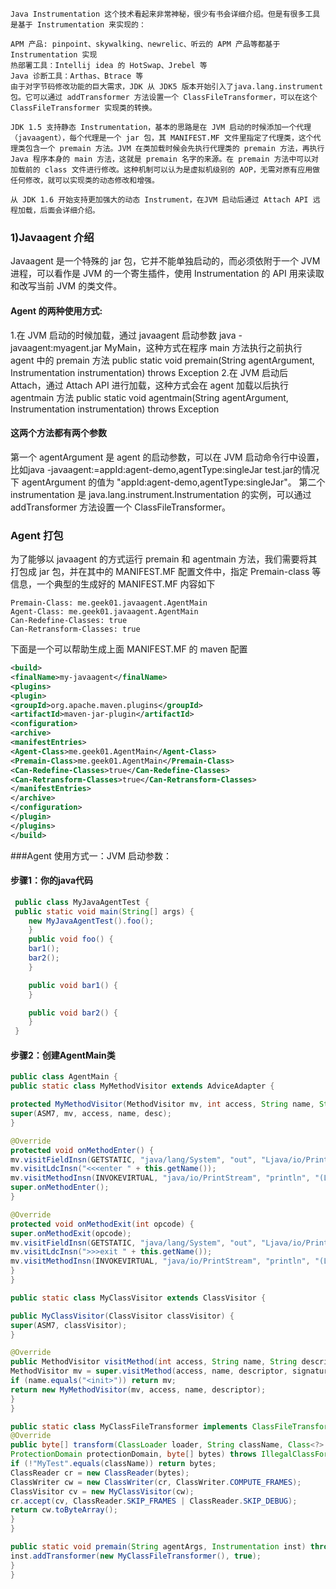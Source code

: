  ```
 Java Instrumentation 这个技术看起来非常神秘，很少有书会详细介绍。但是有很多工具是基于 Instrumentation 来实现的：

 APM 产品: pinpoint、skywalking、newrelic、听云的 APM 产品等都基于 Instrumentation 实现
 热部署工具：Intellij idea 的 HotSwap、Jrebel 等
 Java 诊断工具：Arthas、Btrace 等
 由于对字节码修改功能的巨大需求，JDK 从 JDK5 版本开始引入了java.lang.instrument 包。它可以通过 addTransformer 方法设置一个 ClassFileTransformer，可以在这个 ClassFileTransformer 实现类的转换。

 JDK 1.5 支持静态 Instrumentation，基本的思路是在 JVM 启动的时候添加一个代理（javaagent），每个代理是一个 jar 包，其 MANIFEST.MF 文件里指定了代理类，这个代理类包含一个 premain 方法。JVM 在类加载时候会先执行代理类的 premain 方法，再执行 Java 程序本身的 main 方法，这就是 premain 名字的来源。在 premain 方法中可以对加载前的 class 文件进行修改。这种机制可以认为是虚拟机级别的 AOP，无需对原有应用做任何修改，就可以实现类的动态修改和增强。

 从 JDK 1.6 开始支持更加强大的动态 Instrument，在JVM 启动后通过 Attach API 远程加载，后面会详细介绍。
```

 ### 1)Javaagent 介绍
 Javaagent 是一个特殊的 jar 包，它并不能单独启动的，而必须依附于一个 JVM 进程，可以看作是 JVM 的一个寄生插件，使用 Instrumentation 的 API 用来读取和改写当前 JVM 的类文件。

 #### Agent 的两种使用方式: 
 1.在 JVM 启动的时候加载，通过 javaagent 启动参数 java -javaagent:myagent.jar MyMain，这种方式在程序 main 方法执行之前执行 agent 中的 premain 方法
 public static void premain(String agentArgument, Instrumentation instrumentation) throws Exception
 2.在 JVM 启动后 Attach，通过 Attach API 进行加载，这种方式会在 agent 加载以后执行 agentmain 方法
 public static void agentmain(String agentArgument, Instrumentation instrumentation) throws Exception

 #### 这两个方法都有两个参数
 第一个 agentArgument 是 agent 的启动参数，可以在 JVM 启动命令行中设置，比如java -javaagent:<jarfile>=appId:agent-demo,agentType:singleJar test.jar的情况下 agentArgument 的值为 "appId:agent-demo,agentType:singleJar"。
 第二个 instrumentation 是 java.lang.instrument.Instrumentation 的实例，可以通过 addTransformer 方法设置一个 ClassFileTransformer。

 ### Agent 打包
 为了能够以 javaagent 的方式运行 premain 和 agentmain 方法，我们需要将其打包成 jar 包，并在其中的 MANIFEST.MF 配置文件中，指定 Premain-class 等信息，一个典型的生成好的 MANIFEST.MF 内容如下
 ```text
 Premain-Class: me.geek01.javaagent.AgentMain
 Agent-Class: me.geek01.javaagent.AgentMain
 Can-Redefine-Classes: true
 Can-Retransform-Classes: true
```

 下面是一个可以帮助生成上面 MANIFEST.MF 的 maven 配置
 ```xml
 <build>
 <finalName>my-javaagent</finalName>
 <plugins>
 <plugin>
 <groupId>org.apache.maven.plugins</groupId>
 <artifactId>maven-jar-plugin</artifactId>
 <configuration>
 <archive>
 <manifestEntries>
 <Agent-Class>me.geek01.AgentMain</Agent-Class>
 <Premain-Class>me.geek01.AgentMain</Premain-Class>
 <Can-Redefine-Classes>true</Can-Redefine-Classes>
 <Can-Retransform-Classes>true</Can-Retransform-Classes>
 </manifestEntries>
 </archive>
 </configuration>
 </plugin>
 </plugins>
 </build>
```

 ###Agent 使用方式一：JVM 启动参数：
#### 步骤1：你的java代码
```java
 public class MyJavaAgentTest {
 public static void main(String[] args) {
    new MyJavaAgentTest().foo();
    }
    public void foo() {
    bar1();
    bar2();
    }

    public void bar1() {
    }

    public void bar2() {
    }
 }
```
 #### 步骤2：创建AgentMain类
 ```java
 public class AgentMain {
 public static class MyMethodVisitor extends AdviceAdapter {

 protected MyMethodVisitor(MethodVisitor mv, int access, String name, String desc) {
 super(ASM7, mv, access, name, desc);
 }

 @Override
 protected void onMethodEnter() {
 mv.visitFieldInsn(GETSTATIC, "java/lang/System", "out", "Ljava/io/PrintStream;");
 mv.visitLdcInsn("<<<enter " + this.getName());
 mv.visitMethodInsn(INVOKEVIRTUAL, "java/io/PrintStream", "println", "(Ljava/lang/String;)V", false);
 super.onMethodEnter();
 }

 @Override
 protected void onMethodExit(int opcode) {
 super.onMethodExit(opcode);
 mv.visitFieldInsn(GETSTATIC, "java/lang/System", "out", "Ljava/io/PrintStream;");
 mv.visitLdcInsn(">>>exit " + this.getName());
 mv.visitMethodInsn(INVOKEVIRTUAL, "java/io/PrintStream", "println", "(Ljava/lang/String;)V", false);
 }
 }

 public static class MyClassVisitor extends ClassVisitor {

 public MyClassVisitor(ClassVisitor classVisitor) {
 super(ASM7, classVisitor);
 }

 @Override
 public MethodVisitor visitMethod(int access, String name, String descriptor, String signature, String[] exceptions) {
 MethodVisitor mv = super.visitMethod(access, name, descriptor, signature, exceptions);
 if (name.equals("<init>")) return mv;
 return new MyMethodVisitor(mv, access, name, descriptor);
 }
 }

 public static class MyClassFileTransformer implements ClassFileTransformer {
 @Override
 public byte[] transform(ClassLoader loader, String className, Class<?> classBeingRedefined,
 ProtectionDomain protectionDomain, byte[] bytes) throws IllegalClassFormatException {
 if (!"MyTest".equals(className)) return bytes;
 ClassReader cr = new ClassReader(bytes);
 ClassWriter cw = new ClassWriter(cr, ClassWriter.COMPUTE_FRAMES);
 ClassVisitor cv = new MyClassVisitor(cw);
 cr.accept(cv, ClassReader.SKIP_FRAMES | ClassReader.SKIP_DEBUG);
 return cw.toByteArray();
 }
 }

 public static void premain(String agentArgs, Instrumentation inst) throws ClassNotFoundException, UnmodifiableClassException {
 inst.addTransformer(new MyClassFileTransformer(), true);
 }
 }
```